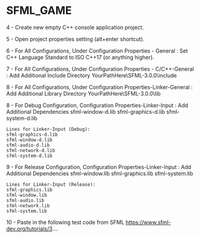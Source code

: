 # SFML_GAME
4 - Create new empty C++ console application project.

5 - Open project properties setting (alt+enter shortcut).

6 - For All Configurations, Under Configuration Properties - General : Set C++ Language Standard to ISO C++17 (or anything higher).

7 - For All Configurations, Under Configuration Properties - C/C++-General : Add Additional Include Directory YourPathHere\SFML-3.0.0\include

8 - For All Configurations, Under Configuration Properties-Linker-General : Add Additional Library Directory YourPathHere\SFML-3.0.0\lib

8 - For Debug Configuration, Configuration Properties-Linker-Input : Add Additional Dependencies sfml-window-d.lib sfml-graphics-d.lib sfml-system-d.lib

    Lines for Linker-Input (Debug):
    sfml-graphics-d.lib
    sfml-window-d.lib
    sfml-audio-d.lib
    sfml-network-d.lib
    sfml-system-d.lib

9 - For Release Configuration, Configuration Properties-Linker-Input : Add Additional Dependencies sfml-window.lib sfml-graphics.lib sfml-system.lib

    Lines for Linker-Input (Release):
    sfml-graphics.lib
    sfml-window.lib
    sfml-audio.lib
    sfml-network.lib
    sfml-system.lib



10 - Paste in the following test code from SFML https://www.sfml-dev.org/tutorials/3....
